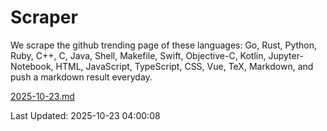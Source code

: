 # Scraper

We scrape the github trending page of these languages: Go, Rust, Python, Ruby, C++, C, Java, Shell, Makefile, Swift, Objective-C, Kotlin, Jupyter-Notebook, HTML, JavaScript, TypeScript, CSS, Vue, TeX, Markdown, and push a markdown result everyday.

[2025-10-23.md](https://github.com/yangwenmai/github-trending-backup/blob/master/2025-10-23.md)

Last Updated: 2025-10-23 04:00:08
